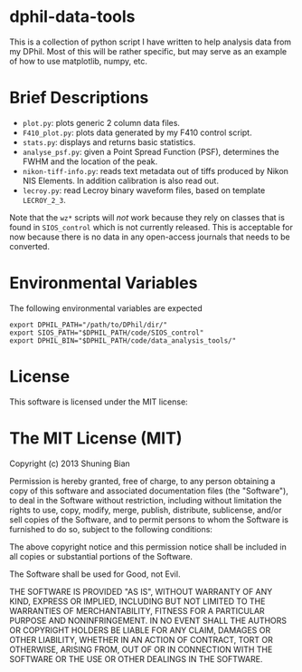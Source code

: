 dphil-data-tools
================

This is a collection of python script I have written to help analysis data from
my DPhil. Most of this will be rather specific, but may serve as an example of
how to use matplotlib, numpy, etc.

Brief Descriptions
==================

* `plot.py`: plots generic 2 column data files.
* `F410_plot.py`: plots data generated by my F410 control script.
* `stats.py`: displays and returns basic statistics.
* `analyse_psf.py`: given a Point Spread Function (PSF), determines the FWHM
   and the location of the peak.
* `nikon-tiff-info.py`: reads text metadata out of tiffs produced by Nikon NIS
   Elements. In addition calibration is also read out.
*  `lecroy.py`: read Lecroy binary waveform files, based on template `LECROY_2_3`.

Note that the `wz*` scripts will *not* work because they rely on classes
that is found in `SIOS_control` which is not currently released. This is
acceptable for now because there is no data in any open-access journals
that needs to be converted.

Environmental Variables
=======================

The following environmental variables are expected

    export DPHIL_PATH="/path/to/DPhil/dir/"
    export SIOS_PATH="$DPHIL_PATH/code/SIOS_control"
    export DPHIL_BIN="$DPHIL_PATH/code/data_analysis_tools/"

License
=======

This software is licensed under the MIT license:

The MIT License (MIT)
=====================
Copyright (c) 2013 Shuning Bian

Permission is hereby granted, free of charge, to any person obtaining a copy
of this software and associated documentation files (the "Software"), to deal
in the Software without restriction, including without limitation the rights
to use, copy, modify, merge, publish, distribute, sublicense, and/or sell
copies of the Software, and to permit persons to whom the Software is
furnished to do so, subject to the following conditions:

The above copyright notice and this permission notice shall be included in
all copies or substantial portions of the Software.

The Software shall be used for Good, not Evil.

THE SOFTWARE IS PROVIDED "AS IS", WITHOUT WARRANTY OF ANY KIND, EXPRESS OR
IMPLIED, INCLUDING BUT NOT LIMITED TO THE WARRANTIES OF MERCHANTABILITY,
FITNESS FOR A PARTICULAR PURPOSE AND NONINFRINGEMENT. IN NO EVENT SHALL THE
AUTHORS OR COPYRIGHT HOLDERS BE LIABLE FOR ANY CLAIM, DAMAGES OR OTHER
LIABILITY, WHETHER IN AN ACTION OF CONTRACT, TORT OR OTHERWISE, ARISING FROM,
OUT OF OR IN CONNECTION WITH THE SOFTWARE OR THE USE OR OTHER DEALINGS IN
THE SOFTWARE.



